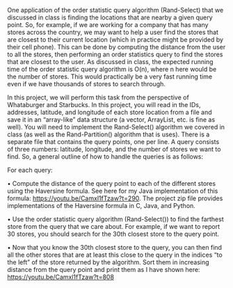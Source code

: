 One application of the order statistic query algorithm (Rand-Select) that we discussed in
class is finding the locations that are nearby a given query point. So, for example, if we are
working for a company that has many stores across the country, we may want to help a user
find the stores that are closest to their current location (which in practice might be provided by
their cell phone). This can be done by computing the distance from the user to all the stores,
then performing an order statistics query to find the stores that are closest to the user. As
discussed in class, the expected running time of the order statistic query algorithm is O(n),
where n here would be the number of stores. This would practically be a very fast running time
even if we have thousands of stores to search through.

In this project, we will perform this task from the perspective of Whataburger and
Starbucks. In this project, you will read in the IDs, addresses, latitude, and longitude of each
store location from a file and save it in an “array-like” data structure (a vector, ArrayList, etc. is
fine as well). You will need to implement the Rand-Select() algorithm we covered in class (as
well as the Rand-Partition() algorithm that is uses). There is a separate file that contains the
query points, one per line. A query consists of three numbers: latitude, longitude, and the
number of stores we want to find. So, a general outline of how to handle the queries is as
follows:


For each query:

• Compute the distance of the query point to each of the different stores using the
Haversine formula. See here for my Java implementation of this formula:
https://youtu.be/Camxl1fTzaw?t=290. The project zip file provides implementations of
the Haversine formula in C, Java, and Python.

• Use the order statistic query algorithm (Rand-Select()) to find the farthest store from
the query that we care about. For example, if we want to report 30 stores, you should
search for the 30th closest store to the query point.

• Now that you know the 30th closest store to the query, you can then find all the other
stores that are at least this close to the query in the indices “to the left” of the store
returned by the algorithm. Sort them in increasing distance from the query point and
print them as I have shown here: https://youtu.be/Camxl1fTzaw?t=808
